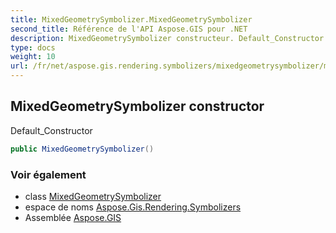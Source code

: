 ```yaml
---
title: MixedGeometrySymbolizer.MixedGeometrySymbolizer
second_title: Référence de l'API Aspose.GIS pour .NET
description: MixedGeometrySymbolizer constructeur. Default_Constructor
type: docs
weight: 10
url: /fr/net/aspose.gis.rendering.symbolizers/mixedgeometrysymbolizer/mixedgeometrysymbolizer/
---
```

## MixedGeometrySymbolizer constructor

Default_Constructor

```csharp
public MixedGeometrySymbolizer()
```

### Voir également

* class [MixedGeometrySymbolizer](../)
* espace de noms [Aspose.Gis.Rendering.Symbolizers](../../mixedgeometrysymbolizer/)
* Assemblée [Aspose.GIS](../../../)


